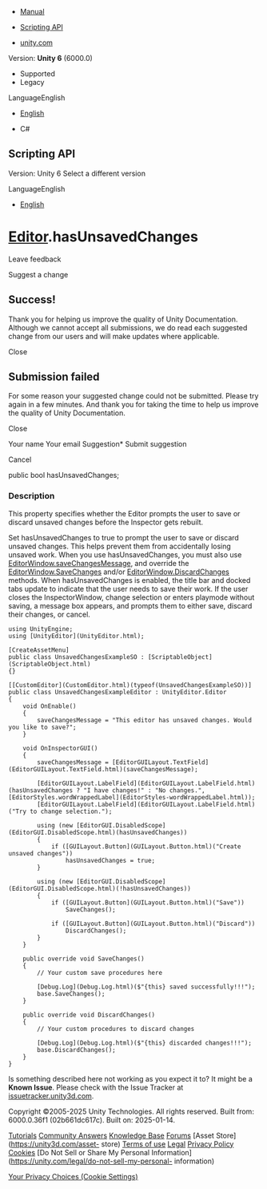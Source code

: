 [ ]()

  * [Manual](../Manual/index.html)
  * [Scripting API](../ScriptReference/index.html)

  * [unity.com](https://unity.com/)

Version: **Unity 6** (6000.0)

  * Supported
  * Legacy

LanguageEnglish

  * [English]()

  * C#

[ ](https://docs.unity3d.com)

## Scripting API

Version: Unity 6 Select a different version

LanguageEnglish

  * [English]()

#  [Editor](Editor.html).hasUnsavedChanges

Leave feedback

Suggest a change

## Success!

Thank you for helping us improve the quality of Unity Documentation. Although
we cannot accept all submissions, we do read each suggested change from our
users and will make updates where applicable.

Close

## Submission failed

For some reason your suggested change could not be submitted. Please <a>try
again</a> in a few minutes. And thank you for taking the time to help us
improve the quality of Unity Documentation.

Close

Your name Your email Suggestion* Submit suggestion

Cancel

[ ]()

public bool hasUnsavedChanges;

### Description

This property specifies whether the Editor prompts the user to save or discard
unsaved changes before the Inspector gets rebuilt.

Set hasUnsavedChanges to true to prompt the user to save or discard unsaved
changes. This helps prevent them from accidentally losing unsaved work. When
you use hasUnsavedChanges, you must also use
[EditorWindow.saveChangesMessage](EditorWindow-saveChangesMessage.html), and
override the [EditorWindow.SaveChanges](EditorWindow.SaveChanges.html) and/or
[EditorWindow.DiscardChanges](EditorWindow.DiscardChanges.html) methods. When
hasUnsavedChanges is enabled, the title bar and docked tabs update to indicate
that the user needs to save their work. If the user closes the
InspectorWindow, change selection or enters playmode without saving, a message
box appears, and prompts them to either save, discard their changes, or
cancel.

    
    
    using UnityEngine;
    using [UnityEditor](UnityEditor.html);  
      
    [CreateAssetMenu]
    public class UnsavedChangesExampleSO : [ScriptableObject](ScriptableObject.html)
    {}  
      
    [[CustomEditor](CustomEditor.html)(typeof(UnsavedChangesExampleSO))]
    public class UnsavedChangesExampleEditor : UnityEditor.Editor
    {
        void OnEnable()
        {
            saveChangesMessage = "This editor has unsaved changes. Would you like to save?";
        }  
      
        void OnInspectorGUI()
        {
            saveChangesMessage = [EditorGUILayout.TextField](EditorGUILayout.TextField.html)(saveChangesMessage);  
      
            [EditorGUILayout.LabelField](EditorGUILayout.LabelField.html)(hasUnsavedChanges ? "I have changes!" : "No changes.", [EditorStyles.wordWrappedLabel](EditorStyles-wordWrappedLabel.html));
            [EditorGUILayout.LabelField](EditorGUILayout.LabelField.html)("Try to change selection.");  
      
            using (new [EditorGUI.DisabledScope](EditorGUI.DisabledScope.html)(hasUnsavedChanges))
            {
                if ([GUILayout.Button](GUILayout.Button.html)("Create unsaved changes"))
                    hasUnsavedChanges = true;
            }  
      
            using (new [EditorGUI.DisabledScope](EditorGUI.DisabledScope.html)(!hasUnsavedChanges))
            {
                if ([GUILayout.Button](GUILayout.Button.html)("Save"))
                    SaveChanges();  
      
                if ([GUILayout.Button](GUILayout.Button.html)("Discard"))
                    DiscardChanges();
            }
        }  
      
        public override void SaveChanges()
        {
            // Your custom save procedures here  
      
            [Debug.Log](Debug.Log.html)($"{this} saved successfully!!!");
            base.SaveChanges();
        }  
      
        public override void DiscardChanges()
        {
            // Your custom procedures to discard changes  
      
            [Debug.Log](Debug.Log.html)($"{this} discarded changes!!!");
            base.DiscardChanges();
        }
    }
    

Is something described here not working as you expect it to? It might be a
**Known Issue**. Please check with the Issue Tracker at
[issuetracker.unity3d.com](https://issuetracker.unity3d.com).

Copyright ©2005-2025 Unity Technologies. All rights reserved. Built from:
6000.0.36f1 (02b661dc617c). Built on: 2025-01-14.

[Tutorials](https://unity3d.com/learn) [Community
Answers](https://answers.unity3d.com) [Knowledge
Base](https://support.unity3d.com/hc/en-us)
[Forums](https://forum.unity3d.com) [Asset Store](https://unity3d.com/asset-
store) [Terms of use](https://docs.unity3d.com/Manual/TermsOfUse.html)
[Legal](https://unity.com/legal) [Privacy
Policy](https://unity.com/legal/privacy-policy)
[Cookies](https://unity.com/legal/cookie-policy) [Do Not Sell or Share My
Personal Information](https://unity.com/legal/do-not-sell-my-personal-
information)

[Your Privacy Choices (Cookie Settings)](javascript:void\(0\);)

